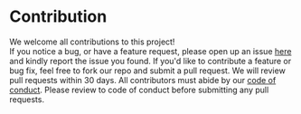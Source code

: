 # Contribution

We welcome all contributions to this project! <br>
If you notice a bug, or have a feature request, 
please open up an issue [here](https://github.com/DSCI-310/DSCI-310-Group-3/issues) and kindly report the issue you found. 
If you'd like to contribute a feature or bug fix, 
feel free to fork our repo and submit a pull request. 
We will review pull requests within 30 days. 
All contributors must abide by our [code of conduct](CODE_OF_CONDUCT.md). Please review to code of conduct before submitting any pull requests.
